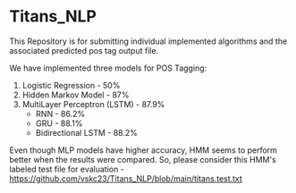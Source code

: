 # Titans_NLP
This Repository is for submitting individual implemented algorithms and the associated predicted pos tag output file.

We have implemented three models for POS Tagging:
  1) Logistic Regression - 50% 
  2) Hidden Markov Model - 87%
  3) MultiLayer Perceptron (LSTM) - 87.9%
      * RNN - 86.2%
      * GRU - 88.1%
      * Bidirectional LSTM - 88.2%

Even though MLP models have higher accuracy, HMM seems to perform better when the results were compared. 
So, please consider this HMM's labeled test file for evaluation - https://github.com/vskc23/Titans_NLP/blob/main/titans.test.txt
    
